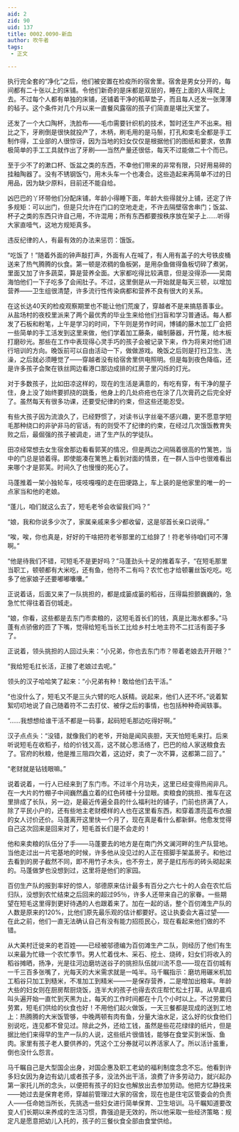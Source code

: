 ```yaml
---
aid: 2
zid: 90
uid: 137
title: 0002.0090-新血
author: 吹牛者
tags: 
 - 正文

---
```




  执行完全套的“净化”之后，他们被安置在检疫所的宿舍里。宿舍是男女分开的，每间都有二十张以上的床铺。令他们新奇的是床都是双层的，睡在上面的人得爬上去。不过每个人都有单独的床铺，还铺着干净的稻草垫子，而且每人还发一张薄薄的毡子。这个条件对几个月以来一直餐风露宿的孩子们简直是堪比天堂了。

  还发了一个大口陶杯，洗脸布——毛巾需要针织机的技术，暂时还生产不出来。相比之下，牙刷倒是很快就投产了，木柄，刷毛用的是马鬃，打孔和束毛全都是手工制作得，工业部的人很惊讶，因为当地的妇女仅仅是根据他们的图纸和要求，依靠极简单的手工工具就作出了牙刷——当然产量还很低，每天不过能做二十个而已。

  至于少不了的漱口杯、饭盆之类的东西，不幸他们带来的非常有限，只好用易碎的挂釉陶器了。没有不锈钢饭勺，用木头车一个也凑合。这些造起来再简单不过的日用品，因为缺少原料，目前还不能自给。

  凶巴巴的丫环带他们分配床铺，年龄小得睡下面，年龄大些得就分上铺，还定了许多规矩：可以出门，但是只允许在门口的空地走走，不许去隔壁宿舍串门；饭盆、杯子之类的东西只许自己用，不许混用；所有东西都要按秩序放在架子上……听得大家直噎气，这地方规矩真多。

  违反纪律的人，有最有效的办法来惩罚：饿饭。

  “吃饭了！”随着外面的钟声敲打声，外面有人在喊了，有人用有盖子的大号铁皮桶送来了热气腾腾的伙食。第一顿是浓稠的鱼板粥，是用杂鱼做得鱼板切碎了煮粥，里面又加了许多蔬菜，算是营养全面。大家都吃得比较满意，但是没得添——吴南海怕他们一下子吃多了会闹肚子。不过，这里倒是从一开始就是每天三顿，以增加营养——卫生组很清楚，许多流行性传染病都和营养不良有很大的关系。

  在这长达40天的检疫观察期里也不能让他们荒废了，穿越者不是来搞慈善事业。从盐场村的夜校里派来了两个最优秀的毕业生来给他们扫盲和学习普通话。每人都发了石板和粉笔，上午是学习的时间，下午则是劳作时间，博铺的藤木加工厂会把一些简单的手工活发到这里来做，他们学着加工藤条，编制藤器，开竹蔑，给木板打磨砂光。那些在工作中表现得心灵手巧的孩子会被记录下来，作为将来对他们进行培训的方向。晚饭前可以自由活动一下，做做游戏。晚饭之后则是打扫卫生、洗澡，之后就必须睡觉了——穿越者没有给宿舍里供电照明。但是每到夜色降临，还是许多孩子会聚在铁丝网边看港口那边成排的红房子里闪烁的灯光。

  对于多数孩子，比如田凉这样的，现在的生活是满意的，有吃有穿，有干净的屋子住，身上没了始终要抓挠的跳蚤，他身上的几处疥疮也在涂了几次膏药之后完全好了。虽然每天有很多功课，还要受纪律的约束，但这些还能忍受。

  有些大孩子因为流浪久了，已经野惯了，对读书认字丝毫不感兴趣，更不愿意学短毛那种绕口的非驴非马的官话，有的则受不了纪律的约束，在经过几次饿饭教育失败之后，最倔强的孩子被调走，进了生产队的学徒队。

  田凉经常想去女生宿舍那边看看郭芙的情况，但是两边之间隔着很高的竹篱笆，当中的门总是锁着得。即使能凑在篱笆上看到对面的情景，在一群人当中也很难看出来哪个才是郭芙。时间久了也慢慢的死心了。

  马蓬推着一架小独轮车，吱吱嘎嘎的走在田埂路上，车上装的是他家里的唯一的一点家当和他的老娘。

  “蓬儿，咱们就这么去了，短毛老爷会收留我们吗？”

  “娘，我和你说多少次了，家属亲戚来多少都收留，这是邬首长亲口说得。”

  “唉，唉，你也真是，好好的干啥把符老爷那里的工给辞了！符老爷待咱们可不薄啊。”

  “他是待我们不错，可短毛不是更好吗？”马蓬劲头十足的推着车子，“在短毛那里当职工，顿顿都有大米吃，还有鱼，他符不二有吗？农忙也才给顿薯丝饭吃吃。吃多了他家娘子还要嘟嘟囔囔。”

  正说着话，后面又来了一队挑担的，都是成篓成篓的稻谷，压得扁担颤巍巍的，急急忙忙得往着百仞城走。

  “娘，你看，这些都是去东门市卖粮的，这短毛首长们的钱，真是比海水都多。”马蓬有点骄傲的匝了下嘴，觉得给短毛当长工比给乡村土地主符不二扛活有面子多了。

  正说着，领头挑担的人回过头来：“小兄弟，你也去东门市？带着老娘去开开眼？”

  “我给短毛扛长活，正接了老娘过去呢。”

  领头的汉子哈哈笑了起来：“小兄弟有种！敢给他们去干活。”

  “也没什么了，短毛又不是三头六臂的吃人妖精。说起来，他们人还不坏。”说着絮絮叨叨地说了自己随着符不二去打仗、被俘之后的事情，也包括种种奇闻轶事。

  “……我想想给谁干活不都是一码事，起码短毛那边吃得好啊。”

  汉子点点头：“没错，就像我们的老爷，开始是闻风丧胆，天天怕短毛来打。后来听说短毛在收稻子，给的价钱又高，这不就心思活络了，巴巴的给人家送粮食去了。官府的秋粮，他是推三阻四欠着，这边好，卖了一次不算，这都第二回了。”

  “老财就是钻钱眼嘛。”

  说着说着，一行人已经来到了东门市。不过半个月功夫，这里已经变得热闹非凡。在一大片的竹棚子中间巍然矗立着的红色砖楼十分显眼。卖粮食的挑担、推车在这里排成了长队，另一边，是最近传遍全县的什么福利社的铺子，门前也挤满了人，除了平民小户的，还有些地主老财模样的人也在这里看东西，和穿着漂亮蓝布衣服的女人讨价还价。马蓬离开这里快一个月了，现在真是看什么都新鲜。他愈发觉得自己这次回来是回来对了，短毛首长们是不会走的！

  他和来卖粮的队伍分了手——马蓬要去的地方是在南门外文澜河畔的生产队营地。当他走过出一片宅基地的时候，许多他从没见过的人正在搭脚手架盖房子。和他过去看到的房子截然不同，即不用竹子木头，也不夯土，房子是红彤彤的砖头砌起来的。马蓬做梦也没想到过，这里将是他们的家园。

  百仞生产队的报到率好的惊人，邬德原来估计最多有百分之六七十的人会在农忙后归队，没想到农忙结束之后回来的超过95％，许多人还带来自己的家眷。一些期望在短毛这里得到更好待遇的人也跟着来了。加在一起的话，整个百仞滩生产队的人数是原来的120%，比他们原先最乐观的估计都要好。这让执委会大喜过望——在此之前，他们一直无法确认自己有没有能力招揽民心，现在看起来他们做的不错。

  从大美村迁徙来的老百姓——已经被邬德编为百仞滩生产二队，则经历了他们有生以来最为忙碌一个农忙季节。男人忙着伐木、采石、挖土、烧砖，妇女们将收入的稻谷摊晒，扬净，光是往河边磨坊送谷子的挑担队伍就川流不息——现在百仞城有一千三百多张嘴了，光每天的大米需求就是一吨半。马千瞩指示：磨坊用碾米机加工稻谷只加工到糙米，不准加工到精米——一是保存营养，二是增加出粮率。年龄大些的妇女则在厨房帮厨烧饭，连半大的孩子也得去农庄帮忙松土打草。从早晨鸡叫头遍开始一直忙到天黑为止，每天的工作时间都在十几个小时以上。不过劳累归劳累，短毛们供给的伙食也好！不用他们起火做饭，一天三餐都是现成的送到工地上：热腾腾的大米饭管够，中晚两顿有肉有鱼，分量大油水足，这么好的伙食他们别说吃，连见都不曾见过。除此之外，还给工钱，虽然是些花花绿绿的纸片，但是据比他们来得早的生产一队的人说，这些纸片很值钱，能够在食堂买到米饭、鱼肉。家里有孩子老人要供养的，凭这个工分券就可以养活家人了。所以活计虽重，倒也没什么怨言。

  马千瞩自己是大型国企出身，对国企惠及职工老幼的福利制度念念不忘。他看到许多妇女因为身边有幼儿或者孩子多，没法外出干活，浪费了许多劳动力，就兴起办第一家托儿所的念头，以便把有孩子的妇女也解放出去参加劳动。他把方忆静找来——她过去是保育老师，穿越前管理过大家的宿舍，现在也是住宅区管委会的负责人——任命她当所长，先挑选一些妇女进行简单保育、卫生培训。马千瞩知道要改变人们长期以来养成的生活习惯，靠强迫是无效的，所以他采取一些经济策略：规定凡是愿意把幼儿入托的，孩子的三餐伙食全部由食堂供给。


